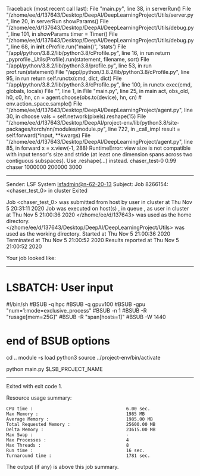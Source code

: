 Traceback (most recent call last):
  File "main.py", line 38, in <module>
    serverRun()
  File "/zhome/ee/d/137643/Desktop/DeepAI/DeepLearningProject/Utils/server.py", line 20, in serverRun
    showParams()
  File "/zhome/ee/d/137643/Desktop/DeepAI/DeepLearningProject/Utils/debug.py", line 101, in showParams
    timer = Timer()
  File "/zhome/ee/d/137643/Desktop/DeepAI/DeepLearningProject/Utils/debug.py", line 68, in __init__
    cProfile.run("main()", 'stats')
  File "/appl/python/3.8.2/lib/python3.8/cProfile.py", line 16, in run
    return _pyprofile._Utils(Profile).run(statement, filename, sort)
  File "/appl/python/3.8.2/lib/python3.8/profile.py", line 53, in run
    prof.run(statement)
  File "/appl/python/3.8.2/lib/python3.8/cProfile.py", line 95, in run
    return self.runctx(cmd, dict, dict)
  File "/appl/python/3.8.2/lib/python3.8/cProfile.py", line 100, in runctx
    exec(cmd, globals, locals)
  File "<string>", line 1, in <module>
  File "main.py", line 25, in main
    act, obs_old, h0, c0, hn, cn = agent.choose(obs.to(device), hn, cn)  # env.action_space.sample()
  File "/zhome/ee/d/137643/Desktop/DeepAI/DeepLearningProject/agent.py", line 30, in choose
    vals = self.network(pixels).reshape(15)
  File "/zhome/ee/d/137643/Desktop/DeepAI/project-env/lib/python3.8/site-packages/torch/nn/modules/module.py", line 722, in _call_impl
    result = self.forward(*input, **kwargs)
  File "/zhome/ee/d/137643/Desktop/DeepAI/DeepLearningProject/agent.py", line 85, in forward
    x = x.view(-1, 288)
RuntimeError: view size is not compatible with input tensor's size and stride (at least one dimension spans across two contiguous subspaces). Use .reshape(...) instead.
chaser_test-0 0.99 chaser 1000000 200000 3000

------------------------------------------------------------
Sender: LSF System <lsfadmin@n-62-20-13>
Subject: Job 8266154: <chaser_test_0> in cluster <dcc> Exited

Job <chaser_test_0> was submitted from host <n-62-30-6> by user <s183905> in cluster <dcc> at Thu Nov  5 20:31:11 2020
Job was executed on host(s) <n-62-20-13>, in queue <gpuv100>, as user <s183905> in cluster <dcc> at Thu Nov  5 21:00:36 2020
</zhome/ee/d/137643> was used as the home directory.
</zhome/ee/d/137643/Desktop/DeepAI/DeepLearningProject/Utils> was used as the working directory.
Started at Thu Nov  5 21:00:36 2020
Terminated at Thu Nov  5 21:00:52 2020
Results reported at Thu Nov  5 21:00:52 2020

Your job looked like:

------------------------------------------------------------
# LSBATCH: User input
#!/bin/sh
#BSUB -q hpc
#BSUB -q gpuv100
#BSUB -gpu "num=1:mode=exclusive_process"
#BSUB -n 1
#BSUB -R "rusage[mem=25G]"
#BSUB -R "span[hosts=1]"
#BSUB -W 1440
# end of BSUB options
cd ..
module -s load python3
source ../project-env/bin/activate

python main.py $LSB_PROJECT_NAME


------------------------------------------------------------

Exited with exit code 1.

Resource usage summary:

    CPU time :                                   6.00 sec.
    Max Memory :                                 1985 MB
    Average Memory :                             1985.00 MB
    Total Requested Memory :                     25600.00 MB
    Delta Memory :                               23615.00 MB
    Max Swap :                                   -
    Max Processes :                              4
    Max Threads :                                8
    Run time :                                   16 sec.
    Turnaround time :                            1781 sec.

The output (if any) is above this job summary.

